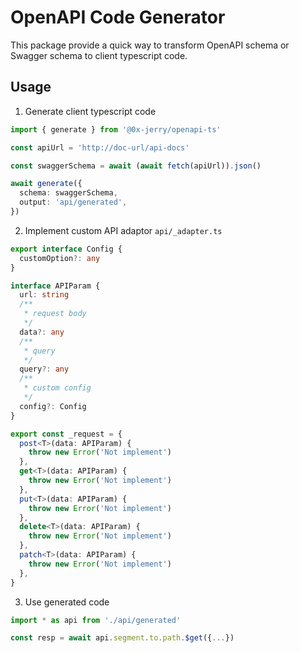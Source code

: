 # OpenAPI Code Generator

This package provide a quick way to transform OpenAPI schema or Swagger schema to client typescript code.

## Usage

1. Generate client typescript code

```ts
import { generate } from '@0x-jerry/openapi-ts'

const apiUrl = 'http://doc-url/api-docs'

const swaggerSchema = await (await fetch(apiUrl)).json()

await generate({
  schema: swaggerSchema,
  output: 'api/generated',
})
```

2. Implement custom API adaptor `api/_adapter.ts`

```ts
export interface Config {
  customOption?: any
}

interface APIParam {
  url: string
  /**
   * request body
   */
  data?: any
  /**
   * query
   */
  query?: any
  /**
   * custom config
   */
  config?: Config
}

export const _request = {
  post<T>(data: APIParam) {
    throw new Error('Not implement')
  },
  get<T>(data: APIParam) {
    throw new Error('Not implement')
  },
  put<T>(data: APIParam) {
    throw new Error('Not implement')
  },
  delete<T>(data: APIParam) {
    throw new Error('Not implement')
  },
  patch<T>(data: APIParam) {
    throw new Error('Not implement')
  },
}
```

3. Use generated code

```ts
import * as api from './api/generated'

const resp = await api.segment.to.path.$get({...})
```
